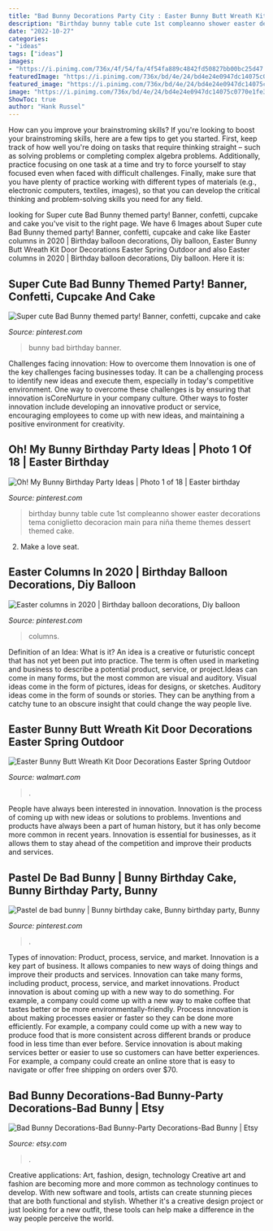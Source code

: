 ```yaml
---
title: "Bad Bunny Decorations Party City : Easter Bunny Butt Wreath Kit Door Decorations Easter Spring Outdoor"
description: "Birthday bunny table cute 1st compleanno shower easter decorations tema coniglietto decoracion main para niña theme themes dessert themed cake"
date: "2022-10-27"
categories:
- "ideas"
tags: ["ideas"]
images:
- "https://i.pinimg.com/736x/4f/54/fa/4f54fa889c4842fd50827bb00bc25d47.jpg"
featuredImage: "https://i.pinimg.com/736x/bd/4e/24/bd4e24e0947dc14075c0770e1fe357ed.jpg"
featured_image: "https://i.pinimg.com/736x/bd/4e/24/bd4e24e0947dc14075c0770e1fe357ed.jpg"
image: "https://i.pinimg.com/736x/bd/4e/24/bd4e24e0947dc14075c0770e1fe357ed.jpg"
ShowToc: true
author: "Hank Russel"
---
```



How can you improve your brainstroming skills?
If you're looking to boost your brainstroming skills, here are a few tips to get you started. First, keep track of how well you're doing on tasks that require thinking straight – such as solving problems or completing complex algebra problems. Additionally, practice focusing on one task at a time and try to force yourself to stay focused even when faced with difficult challenges. Finally, make sure that you have plenty of practice working with different types of materials (e.g., electronic computers, textiles, images), so that you can develop the critical thinking and problem-solving skills you need for any field.

	

		
looking for Super cute Bad Bunny themed party! Banner, confetti, cupcake and cake you've visit to the right page. We have 6 Images about Super cute Bad Bunny themed party! Banner, confetti, cupcake and cake like Easter columns in 2020 | Birthday balloon decorations, Diy balloon, Easter Bunny Butt Wreath Kit Door Decorations Easter Spring Outdoor and also Easter columns in 2020 | Birthday balloon decorations, Diy balloon. Here it is:
		
    
## Super Cute Bad Bunny Themed Party! Banner, Confetti, Cupcake And Cake

<img loading=lazy src="https://i.pinimg.com/736x/df/44/1e/df441e8e390c92ed3337ba3d170ab19c.jpg" onerror="this.onerror=null;this.src='https://tse2.mm.bing.net/th?id=OIP.O1fqMCqwDPgLiTgGf3IIHQHaNK&amp;pid=15.1';" alt="Super cute Bad Bunny themed party! Banner, confetti, cupcake and cake">

_Source: pinterest.com_

>bunny bad birthday banner. 

	

Challenges facing innovation: How to overcome them
Innovation is one of the key challenges facing businesses today. It can be a challenging process to identify new ideas and execute them, especially in today's competitive environment. One way to overcome these challenges is by ensuring that innovation isCoreNurture in your company culture. Other ways to foster innovation include developing an innovative product or service, encouraging employees to come up with new ideas, and maintaining a positive environment for creativity.

    
## Oh! My Bunny Birthday Party Ideas | Photo 1 Of 18 | Easter Birthday

<img loading=lazy src="https://i.pinimg.com/736x/4f/54/fa/4f54fa889c4842fd50827bb00bc25d47.jpg" onerror="this.onerror=null;this.src='https://tse1.mm.bing.net/th?id=OIP.Epb0p3O8tdXHOJ1-IBxatQHaLr&amp;pid=15.1';" alt="Oh! My Bunny Birthday Party Ideas | Photo 1 of 18 | Easter birthday">

_Source: pinterest.com_

>birthday bunny table cute 1st compleanno shower easter decorations tema coniglietto decoracion main para niña theme themes dessert themed cake. 

	

2. Make a love seat.

    
## Easter Columns In 2020 | Birthday Balloon Decorations, Diy Balloon

<img loading=lazy src="https://i.pinimg.com/736x/bd/4e/24/bd4e24e0947dc14075c0770e1fe357ed.jpg" onerror="this.onerror=null;this.src='https://tse1.mm.bing.net/th?id=OIP.hlFZQSnioCG4__pEt3hqFAHaJ3&amp;pid=15.1';" alt="Easter columns in 2020 | Birthday balloon decorations, Diy balloon">

_Source: pinterest.com_

>columns. 

	

Definition of an Idea: What is it?
An idea is a creative or futuristic concept that has not yet been put into practice. The term is often used in marketing and business to describe a potential product, service, or project.Ideas can come in many forms, but the most common are visual and auditory. Visual ideas come in the form of pictures, ideas for designs, or sketches. Auditory ideas come in the form of sounds or stories. They can be anything from a catchy tune to an obscure insight that could change the way people live.

    
## Easter Bunny Butt Wreath Kit Door Decorations Easter Spring Outdoor

<img loading=lazy src="https://i5.walmartimages.com/asr/3afcb0e8-85fa-4a5a-b7ed-f0dc44e8a606.3bb813b0bd7894a0119860adb4dcd665.jpeg" onerror="this.onerror=null;this.src='https://tse4.mm.bing.net/th?id=OIP.-N7JcJxVJxz2s1-MJzBtpQHaHa&amp;pid=15.1';" alt="Easter Bunny Butt Wreath Kit Door Decorations Easter Spring Outdoor">

_Source: walmart.com_

>. 

	

People have always been interested in innovation. Innovation is the process of coming up with new ideas or solutions to problems. Inventions and products have always been a part of human history, but it has only become more common in recent years. Innovation is essential for businesses, as it allows them to stay ahead of the competition and improve their products and services.

    
## Pastel De Bad Bunny | Bunny Birthday Cake, Bunny Birthday Party, Bunny

<img loading=lazy src="https://i.pinimg.com/736x/bb/bf/d9/bbbfd905177fbaffa720d873d9c7392f.jpg" onerror="this.onerror=null;this.src='https://tse4.mm.bing.net/th?id=OIP.lkz9CSQ3tU1axo37rJOGBgHaNK&amp;pid=15.1';" alt="Pastel de bad bunny | Bunny birthday cake, Bunny birthday party, Bunny">

_Source: pinterest.com_

>. 

	

Types of innovation: Product, process, service, and market.
Innovation is a key part of business. It allows companies to new ways of doing things and improve their products and services. Innovation can take many forms, including product, process, service, and market innovations. 
Product innovation is about coming up with a new way to do something. For example, a company could come up with a new way to make coffee that tastes better or be more environmentally-friendly. Process innovation is about making processes easier or faster so they can be done more efficiently. For example, a company could come up with a new way to produce food that is more consistent across different brands or produce food in less time than ever before. Service innovation is about making services better or easier to use so customers can have better experiences. For example, a company could create an online store that is easy to navigate or offer free shipping on orders over $70.

    
## Bad Bunny Decorations-Bad Bunny-Party Decorations-Bad Bunny | Etsy

<img loading=lazy src="https://i.etsystatic.com/19778569/r/il/84f03c/2517825046/il_794xN.2517825046_4oke.jpg" onerror="this.onerror=null;this.src='https://tse1.mm.bing.net/th?id=OIP.yO1urxfz1yRFL0UUWZGPWAHaNK&amp;pid=15.1';" alt="Bad Bunny Decorations-Bad Bunny-Party Decorations-Bad Bunny | Etsy">

_Source: etsy.com_

>. 

	

Creative applications: Art, fashion, design, technology
Creative art and fashion are becoming more and more common as technology continues to develop. With new software and tools, artists can create stunning pieces that are both functional and stylish. Whether it's a creative design project or just looking for a new outfit, these tools can help make a difference in the way people perceive the world.

